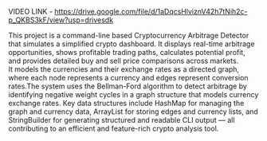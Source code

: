 VIDEO LINK - https://drive.google.com/file/d/1aDqcsHlviznV42h7tNih2c-p_QKBS3kF/view?usp=drivesdk

This project is a command-line based Cryptocurrency Arbitrage Detector that simulates a simplified crypto dashboard. It displays real-time arbitrage opportunities, shows profitable trading paths, calculates potential profit, and provides detailed buy and sell price comparisons across markets.  
It models the currencies and their exchange rates as a directed graph, where each node represents a currency and edges represent conversion rates.The system uses the Bellman-Ford algorithm to detect arbitrage by identifying negative weight cycles in a graph structure that models currency exchange rates. 
Key data structures include HashMap for managing the graph and currency data, ArrayList for storing edges and currency lists, and StringBuilder for generating structured and readable CLI output — all contributing to an efficient and feature-rich crypto analysis tool.
